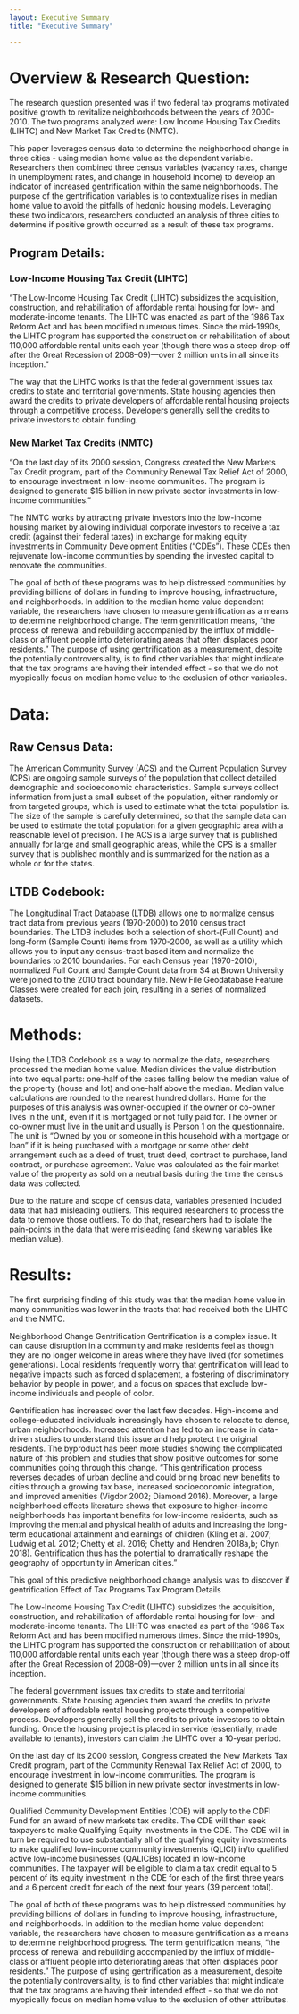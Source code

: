 ```yaml
---
layout: Executive Summary
title: "Executive Summary"

---
```


# Overview & Research Question:
The research question presented was if two federal tax programs motivated positive growth to revitalize neighborhoods between the years of 2000-2010.  The two programs analyzed were: Low Income Housing Tax Credits (LIHTC) and New Market Tax Credits (NMTC).

This paper leverages census data to determine the neighborhood change in three cities - using median home value as the dependent variable.  Researchers then combined three census variables (vacancy rates, change in unemployment rates, and change in household income) to develop an indicator of increased gentrification within the same neighborhoods.  The purpose of the gentrification variables is to contextualize rises in median home value to avoid the pitfalls of hedonic housing models.  Leveraging these two indicators, researchers conducted an analysis of three cities to determine if positive growth occurred as a result of these tax programs.  

## Program Details:
### Low-Income Housing Tax Credit (LIHTC)
“The Low-Income Housing Tax Credit (LIHTC) subsidizes the acquisition, construction, and rehabilitation of affordable rental housing for low- and moderate-income tenants. The LIHTC was enacted as part of the 1986 Tax Reform Act and has been modified numerous times. Since the mid-1990s, the LIHTC program has supported the construction or rehabilitation of about 110,000 affordable rental units each year (though there was a steep drop-off after the Great Recession of 2008–09)—over 2 million units in all since its inception.”

The way that the LIHTC works is that the federal government issues tax credits to state and territorial governments. State housing agencies then award the credits to private developers of affordable rental housing projects through a competitive process. Developers generally sell the credits to private investors to obtain funding.  

### New Market Tax Credits (NMTC)
“On the last day of its 2000 session, Congress created the New Markets Tax Credit program, part of the Community Renewal Tax Relief Act of 2000, to encourage investment in low-income communities. The program is designed to generate $15 billion in new private sector investments in low-income communities.”

The NMTC works by attracting private investors into the low-income housing market by allowing individual corporate investors to receive a tax credit (against their federal taxes) in exchange for making equity investments in Community Development Entities (“CDEs”).  These CDEs then rejuvenate low-income communities by spending the invested capital to renovate the communities.   

The goal of both of these programs was to help distressed communities by providing billions of dollars in funding to improve housing, infrastructure, and neighborhoods.  In addition to the median home value dependent variable, the researchers have chosen to measure gentrification as a means to determine neighborhood change.  The term gentrification means, “the process of renewal and rebuilding accompanied by the influx of middle-class or affluent people into deteriorating areas that often displaces poor residents.”  The purpose of using gentrification as a measurement, despite the potentially controversiality, is to find other variables that might indicate that the tax programs are having their intended effect - so that we do not myopically focus on median home value to the exclusion of other variables.

# Data:
## Raw Census Data:
The American Community Survey (ACS) and the Current Population Survey (CPS) are ongoing sample surveys of the population that collect detailed demographic and socioeconomic characteristics. Sample surveys collect information from just a small subset of the population, either randomly or from targeted groups, which is used to estimate what the total population is. The size of the sample is carefully determined, so that the sample data can be used to estimate the total population for a given geographic area with a reasonable level of precision. The ACS is a large survey that is published annually for large and small geographic areas, while the CPS is a smaller survey that is published monthly and is summarized for the nation as a whole or for the states.

## LTDB Codebook:
The Longitudinal Tract Database (LTDB) allows one to normalize census tract data from previous years (1970-2000) to 2010 census tract boundaries. The LTDB includes both a selection of short-(Full Count) and long-form (Sample Count) items from 1970-2000, as well as a utility which allows you to input any census-tract based item and normalize the boundaries to 2010 boundaries.  For each Census year (1970-2010), normalized Full Count and Sample Count data from S4 at Brown University were joined to the 2010 tract boundary file.  New File Geodatabase Feature Classes were created for each join, resulting in a series of normalized datasets.

# Methods:
Using the LTDB Codebook as a way to normalize the data, researchers processed the median home value.  Median divides the value distribution into two equal parts: one-half of the cases falling below the median value of the property (house and lot) and one-half above the median. Median value calculations are rounded to the nearest hundred dollars. Home for the purposes of this analysis was owner-occupied if the owner or co-owner lives in the unit, even if it is mortgaged or not fully paid for. The owner or co-owner must live in the unit and usually is Person 1 on the questionnaire. The unit is “Owned by you or someone in this household with a mortgage or loan” if it is being purchased with a mortgage or some other debt arrangement such as a deed of trust, trust deed, contract to purchase, land contract, or purchase agreement. Value was calculated as the fair market value of the property as sold on a neutral basis during the time the census data was collected.  

Due to the nature and scope of census data, variables presented included data that had misleading outliers.  This required researchers to process the data to remove those outliers.  To do that, researchers had to isolate the pain-points in the data that were misleading (and skewing variables like median value).  

# Results:
The first surprising finding of this study was that the median home value in many communities was lower in the tracts that had received both the LIHTC and the NMTC.  

Neighborhood Change
Gentrification
Gentrification is a complex issue.  It can cause disruption in a community and make residents feel as though they are no longer welcome in areas where they have lived (for sometimes generations).  Local residents frequently worry that gentrification will lead to negative impacts such as forced displacement, a fostering of discriminatory behavior by people in power, and a focus on spaces that exclude low-income individuals and people of color.

Gentrification has increased over the last few decades.  High-income and college-educated individuals increasingly have chosen to relocate to dense, urban neighborhoods.  Increased attention has led to an increase in data-driven studies to understand this issue and help protect the original residents. The byproduct has been more studies showing the complicated nature of this problem and studies that show positive outcomes for some communities going through this change.  “This gentrification process reverses decades of urban decline and could bring broad new benefits to cities through a growing tax base, increased socioeconomic integration, and improved amenities (Vigdor 2002; Diamond 2016). Moreover, a large neighborhood effects literature shows that exposure to higher-income neighborhoods has important benefits for low-income residents, such as improving the mental and physical health of adults and increasing the long-term educational attainment and earnings of children (Kling et al. 2007; Ludwig et al. 2012; Chetty et al. 2016; Chetty and Hendren 2018a,b; Chyn 2018). Gentrification thus has the potential to dramatically reshape the geography of opportunity in American cities.”
  
This goal of this predictive neighborhood change analysis was to discover if gentrification 
Effect of Tax Programs
Tax Program Details

The Low-Income Housing Tax Credit (LIHTC) subsidizes the acquisition, construction, and rehabilitation of affordable rental housing for low- and moderate-income tenants. The LIHTC was enacted as part of the 1986 Tax Reform Act and has been modified numerous times. Since the mid-1990s, the LIHTC program has supported the construction or rehabilitation of about 110,000 affordable rental units each year (though there was a steep drop-off after the Great Recession of 2008–09)—over 2 million units in all since its inception.

The federal government issues tax credits to state and territorial governments. State housing agencies then award the credits to private developers of affordable rental housing projects through a competitive process. Developers generally sell the credits to private investors to obtain funding. Once the housing project is placed in service (essentially, made available to tenants), investors can claim the LIHTC over a 10-year period.

On the last day of its 2000 session, Congress created the New Markets Tax Credit program, part of the Community Renewal Tax Relief Act of 2000, to encourage investment in low-income communities. The program is designed to generate $15 billion in new private sector investments in low-income communities.

Qualified Community Development Entities (CDE) will apply to the CDFI Fund for an award of new markets tax credits. The CDE will then seek taxpayers to make Qualifying Equity Investments in the CDE. The CDE will in turn be required to use substantially all of the qualifying equity investments to make qualified low-income community investments (QLICI) in/to qualified active low-income businesses (QALICBs) located in low-income communities. The taxpayer will be eligible to claim a tax credit equal to 5 percent of its equity investment in the CDE for each of the first three years and a 6 percent credit for each of the next four years (39 percent total).

The goal of both of these programs was to help distressed communities by providing billions of dollars in funding to improve housing, infrastructure, and neighborhoods.  In addition to the median home value dependent variable, the researchers have chosen to measure gentrification as a means to determine neighborhood progress.  The term gentrification means, “the process of renewal and rebuilding accompanied by the influx of middle-class or affluent people into deteriorating areas that often displaces poor residents.”  The purpose of using gentrification as a measurement, despite the potentially controversiality, is to find other variables that might indicate that the tax programs are having their intended effect - so that we do not myopically focus on median home value to the exclusion of other attributes.
